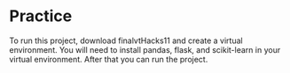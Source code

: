 # Practice
To run this project, download finalvtHacks11 and create a virtual environment. You will need to install pandas, flask, and scikit-learn in your virtual environment. After that you can run the project.
